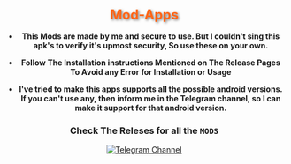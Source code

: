 <div align="center">

<h1 style="font-size: 24px; color: #FF6719; text-shadow: 2px 2px 4px rgba(0, 0, 0, 0.5);">Mod-Apps</h1>

* **This Mods are made by me and secure to use. But I couldn't sing this apk's to verify it's upmost security, So use these on your own.**
 
* **Follow The Installation instructions Mentioned on The Release Pages To Avoid any Error for Installation or Usage**

* **I've tried to make this apps supports all the possible android versions. If you can't use any, then inform me in the Telegram channel, so I can make it support for that android version.**

### **Check The Releses for all the `MODS`**

[![Telegram Channel](https://img.shields.io/badge/-Telegram-red?color=white&logo=telegram&logoColor=blue)](https://t.me/TechGeekZ_chat)
